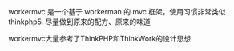 workermvc 是一个基于 workerman 的 mvc 框架，使用习惯非常类似 thinkphp5.
尽量做到原来的配方、原来的味道


workermvc大量参考了ThinkPHP和ThinkWork的设计思想
